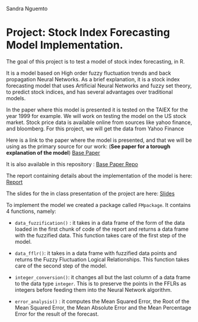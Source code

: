 Sandra Nguemto

# Project: Stock Index Forecasting Model Implementation.

The goal of this project is to test a model of stock index forecasting,
in R.

It is a model based on High order fuzzy fluctuation trends and back
propagation Neural Networks. As a brief explanation, it is a stock index
forecasting model that uses Artificial Neural Networks and fuzzy set
theory, to predict stock indices, and has several advantages over
traditional models.

In the paper where this model is presented it is tested on the TAIEX for
the year 1999 for example. We will work on testing the model on the US
stock market. Stock price data is available online from sources like
yahoo finance, and bloomberg. For this project, we will get the data
from Yahoo Finance

Here is a link to the paper where the model is presented, and that we
will be using as the primary source for our work: (**See paper for a
torough explanation of the model**) [Base
Paper](https://journals.plos.org/plosone/article/file?id=10.1371/journal.pone.0192366&type=printable)

It is also available in this repository : [Base Paper Repo](https://github.com/sandra-nguemto/stock-index-forecasting/blob/main/Doc/base_paper.pdf)

The report containing details about the implementation of the model is
here:
[Report](https://github.com/sandra-nguemto/stock-index-forecasting/blob/main/Doc/Report.pdf)

The slides for the in class presentation of the project are here:
[Slides](https://sandra-nguemto.rstudio.cloud/594f4158da6e4ac18796655f49c25718/file_show?path=%2Fcloud%2Fproject%2FStock+Index+Simulation+using+a+Back+Propagation+Neural+Network+Algorithm..pdf)

To implement the model we created a package called `FMpackage`. It
contains 4 functions, namely:

  - `data_fuzzification()` : it takes in a data frame of the form of the
    data loaded in the first chunk of code of the report and returns a
    data frame with the fuzzified data. This function takes care of the
    first step of the model.

  - `data_fflr()`: it takes in a data frame with fuzzified data points
    and returns the Fuzzy Fluctuation Logical Relationships. This
    function takes care of the second step of the model.

  - `integer_conversion()`: it changes all but the last column of a data
    frame to the data type `integer`. This is to preserve the points in
    the FFLRs as integers before feeding them into the Neural Network
    algorithm.

  - `error_analysis()` : it computes the Mean Squared Error, the Root of
    the Mean Squared Error, the Mean Absolute Error and the Mean
    Percentage Error for the result of the forecast.
